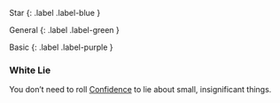 
Star
{: .label .label-blue }

General
{: .label .label-green }

Basic
{: .label .label-purple }
### White Lie

You don’t need to roll [Confidence](Core/Communication#Confidence) to lie about small, insignificant things.